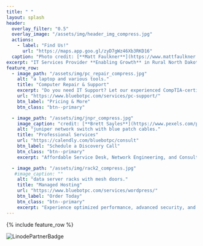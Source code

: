 ```yaml
---
title: " "
layout: splash
header:
  overlay_filter: "0.5"
  overlay_image: "/assets/img/header_img_compress.jpg"
  actions:
    - label: "Find Us!"
      url: "https://maps.app.goo.gl/zyD7gWz46Xb3RKD16"
  caption: "Photo credit: [**Matt Faulkner**](https://www.mattfaulkner.net/)"
excerpt: "IT Services Provider **Enabling Growth** in Rural North Dakota"
feature_row:
  - image_path: "/assets/img/pc_repair_compress.jpg"
    alt: "a laptop and various tools."
    title: "Computer Repair & Support"
    excerpt: "Do you need IT Support? Let our experienced CompTIA-certified Technicians support all of your technology needs! Supporting all major brands such as Dell, HP, Lenovo, and more."
    url: "https://www.bluebotpc.com/services/pc-support/"
    btn_label: "Pricing & More"
    btn_class: "btn--primary"

  - image_path: "/assets/img/jnpr_compress.jpg"
    image_caption: "credit: [**Brett Sayles**](https://www.pexels.com/photo/cables-connected-to-ethernet-ports-2881232/)"
    alt: "juniper network switch with blue patch cables."
    title: "Professional Services"
    url: "https://calendly.com/bluebotpc/consult"
    btn_label: "Schedule a Discovery Call"
    btn_class: "btn--primary"
    excerpt: "Affordable Service Desk, Network Engineering, and Consulting Solutions designed for businesses of all sizes! Looking for PCI-DSS or HIPAA compliance support? Look no further!"

  - image_path: "/assets/img/rack2_compress.jpg"
   #image_caption: ""
    alt: "data server racks with mesh doors."
    title: "Managed Hosting"
    url: "https://www.bluebotpc.com/services/wordpress/"
    btn_label: "Order Today"
    btn_class: "btn--primary"
    excerpt: "Experience optimized performance, advanced security, and easy scalability with our Managed WordPress Hosting. Streamline your website management and focus on what matters most."
---
```

{% include feature_row %}

![LinodePartnerBadge](https://gooby-s3.us-southeast-1.linodeobjects.com/linodeSolutionsPartnerBadge.png)
